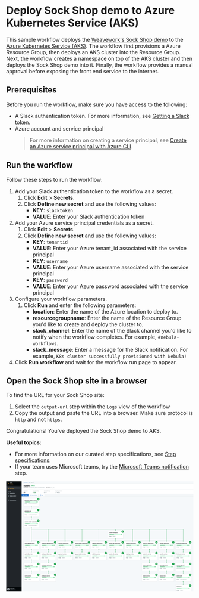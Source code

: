 # Deploy Sock Shop demo to Azure Kubernetes Service (AKS)       

This sample workflow deploys the [Weavework's Sock Shop demo](https://microservices-demo.github.io/) to the [Azure Kubernetes Service (AKS)](https://azure.microsoft.com/en-us/services/kubernetes-service/).
The workflow first provisions a Azure Resource Group, then deploys an AKS cluster into the Resource Group. 
Next, the workflow creates a namespace on top of the AKS cluster and then deploys the Sock Shop demo into it. 
Finally, the workflow provides a manual approval before exposing the front end service to the internet. 

## Prerequisites

Before you run the workflow, make sure you have access to the following:
- A Slack authentication token. For more information, see [Getting a Slack token](https://get.slack.help/hc/en-us/articles/215770388-Create-and-regenerate-API-tokens). 
- Azure account and service principal 
  > For more information on creating a service principal, see [Create an Azure service principal with Azure CLI](https://docs.microsoft.com/en-us/cli/azure/create-an-azure-service-principal-azure-cli?view=azure-cli-latest).

## Run the workflow

Follow these steps to run the workflow:
1. Add your Slack authentication token to the workflow as a secret.
   1. Click **Edit** > **Secrets**.
   2. Click **Define new secret** and use the following values:
      - **KEY**: `slacktoken`
      - **VALUE**: Enter your Slack authentication token
2. Add your Azure service principal credentials as a secret.
   1. Click **Edit** > **Secrets**.
   2. Click **Define new secret** and use the following values:
      - **KEY**: `tenantid`
      - **VALUE**: Enter your Azure tenant_id associated with the service principal
      - **KEY**: `username`
      - **VALUE**: Enter your Azure username associated with the service principal
      - **KEY**: `password`
      - **VALUE**: Enter your Azure password associated with the service principal
3. Configure your workflow parameters.
   1. Click **Run** and enter the following parameters:
      - **location**: Enter the name of the Azure location to deploy to. 
      - **resourcegroupname**: Enter the name of the Resource Group you'd like to create and deploy the cluster to.
      - **slack_channel**: Enter the name of the Slack channel you'd like to
        notify when the workflow completes. For example, `#nebula-workflows`.
      - **slack_message**: Enter a message for the Slack notification. For
        example, `K8s cluster successfully provisioned with Nebula!`
4. Click **Run workflow** and wait for the workflow run page to appear. 

## Open the Sock Shop site in a browser

To find the URL for your Sock Shop site:
1. Select the `output-url` step within the `Logs` view of the workflow 
2. Copy the output and paste the URL into a browser. Make sure protocol is `http` and not `https`.

Congratulations! You've deployed the Sock Shop demo to AKS.

**Useful topics:**

- For more information on our curated step specifications, see [Step specifications](../step-specifications.md).
- If your team uses Microsoft teams, try the [Microsoft Teams notification](../step-specifications/msteams-notification.md) step.

<p align="center"><img src="./aks-sock-shop.png"></p>